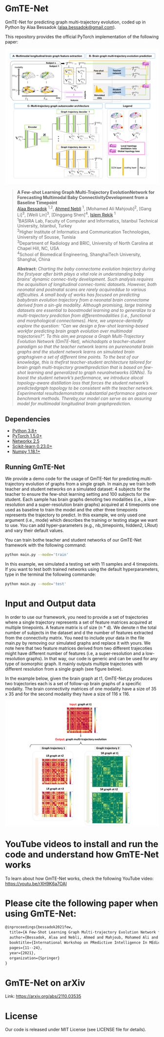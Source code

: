 # GmTE-Net
GmTE-Net for predicting graph multi-trajectory evolution, coded up in Python by Alaa Bessadok (alaa.bessadok@gmail.com).  

This repository provides the official PyTorch implementation of the following paper:

![fig1](main_figure.png)

> **A Few-shot Learning Graph Multi-Trajectory EvolutionNetwork for Forecasting Multimodal Baby ConnectivityDevelopment from a Baseline Timepoint**<br/>
> [Alaa Bessadok](https://github.com/AlaaBessadok) <sup>1,2</sup>, [Ahmed Nebli](https://github.com/ahmednebli) <sup>1</sup>, [Mohamed Ali Mahjoub]<sup>2</sup>, [Gang Li]<sup>3</sup>,  [Weili Lin]<sup>3</sup>, [Dinggang Shen]<sup>4</sup>,  [Islem Rekik](https://basira-lab.com/) <sup>1</sup><br/>
> <sup>1</sup>BASIRA Lab, Faculty of Computer and Informatics, Istanbul Technical University, Istanbul, Turkey<br/>
> <sup>2</sup>Higher Institute of Informatics and Communication Technologies, University of Sousse, Tunisia<br/>
> <sup>3</sup>Department of Radiology and BRIC, University of North Carolina at Chapel Hill, NC, USA<br/>
> <sup>4</sup>School of Biomedical Engineering, ShanghaiTech University, Shanghai, China<br/>
>
> **Abstract:** *Charting  the  baby  connectome  evolution  trajectory  during  the  firstyear after birth plays a vital role in understanding baby brains’ dynamic connec-tivity development. Such analysis requires the acquisition of longitudinal connec-tomic datasets. However, both neonatal and postnatal scans are rarely acquireddue to various difficulties. A small body of works has focused on predicting babybrain evolution trajectory from a neonatal brain connectome derived from a sin-gle modality. Although promising, large training datasets are essential to boostmodel learning and to generalize to a multi-trajectory prediction from differentmodalities (i.e., functional and morphological connectomes). Here, we unprece-dentedly explore the question: “Can we design a few-shot learning-based workfor predicting brain graph evolution over multimodal trajectories?”. To this aim,we  propose  a  Graph  Multi-Trajectory  Evolution  Network  (GmTE-Net),  whichadopts  a  teacher-student  paradigm  so  that  the  teacher  network  learns  on  pureneonatal brain graphs and the student network learns on simulated brain graphsgiven  a  set  of  different  time  points.  To  the  best  of  our  knowledge,  this  is  thefirst teacher-student architecture tailored for brain graph multi-trajectory growthprediction  that  is  based  on  few-shot  learning  and  generalized  to  graph  neuralnetworks (GNNs). To boost the student network’s performance, we introduce alocal topology-aware distillation loss that forces the student network’s predictedgraph topology to be consistent with the teacher network. Experimental resultsdemonstrate substantial performance gains over benchmark methods. Thereby,our model can serve as an assuring model for multimodal longitudinal brain graphprediction.*
## Dependencies
* [Python 3.8+](https://www.python.org/)
* [PyTorch 1.5.0+](http://pytorch.org/)
* [Networkx 2.5](https://networkx.org/)
* [Scikit-learn 0.23.0+](https://scikit-learn.org/stable/)
* [Numpy 1.18.1+](https://numpy.org/)

## Running GmTE-Net

We provide a demo code for the usage of GmTE-Net for predicting multi-trajectory evolution of graphs from a single graph.
In main.py we train both teacher and student networks on a simulated dataset: 4 subjects for the teacher to ensure the few-shot learning setting and 100 subjects for the student. Each sample has brain graphs denoting two modalities (i.e., a low-resolution and a super-resolution brain graphs) acquired at 4 timepoints one used as baseline to train the model and the other three timepoints represents the trajectory to predict. 
In this example, we only used one argument (i.e., mode) which describes the training or testing stage we want to use. You can add hyper-parameters (e.g., nb_timepoints, hidden2, LRout) and vary their default values.

You can train bothe teacher and student networks of our GmTE-Net framework with the following command:

```bash
python main.py --mode='train'
```

In this example, we simulated a testing set with 11 samples and 4 timepoints. If you want to test both trained networks using the default hyperparameters, type in the terminal the following commande:

```bash
python main.py --mode='test'
```

# Input and Output data

In order to use our framework, you need to provide a set of trajectories where a single trajectory represents a set of feature matrices acquired at multiple timepoints. A feature matrix is of size (n * d). We denote n the total number of subjects in the dataset and d the number of features extracted from the connectivity matrix. You need to include your data in the file main.py by removing our simulated graphs and replace it with yours. We note here that two feature matrices derived from two different trajecoties might have different number of features (i.e, a super-resolution and a low-resolution graphs). In that way, our code is generic and can be used for any type of isomorphic graph. It mainly outputs multiple trajectories with different resolution from a single graph (see figure below).

In the example below, given the brain graph at t1, GmTE-Net.py produces two trajectories each is a set of follow-up brain graphs of a specific modality. The brain connectivity matrices of one modality have a size of 35 x 35 and for the second modality they have a size of 116 x 116.


![fig2](GmTE_Net.png)

# YouTube videos to install and run the code and understand how GmTE-Net works


To learn about how GmTE-Net works, check the following YouTube video:
https://youtu.be/rXH9K6a7OAI

# Please cite the following paper when using GmTE-Net:

```latex
@inproceedings{bessadok2021few,
  title={A Few-Shot Learning Graph Multi-trajectory Evolution Network for Forecasting Multimodal Baby Connectivity Development from a Baseline Timepoint},
  author={Bessadok, Alaa and Nebli, Ahmed and Mahjoub, Mohamed Ali and Li, Gang and Lin, Weili and Shen, Dinggang and Rekik, Islem},
  booktitle={International Workshop on PRedictive Intelligence In MEdicine},
  pages={11--24},
  year={2021},
  organization={Springer}
}
```

# GmTE-Net on arXiv 

Link: https://arxiv.org/abs/2110.03535

# License
Our code is released under MIT License (see LICENSE file for details).
